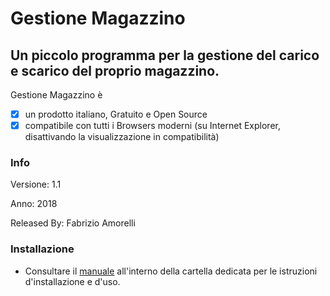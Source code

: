 # Gestione Magazzino
## Un piccolo programma per la gestione del carico e scarico del proprio magazzino.

Gestione Magazzino è 

- [x] un prodotto italiano, Gratuito e Open Source
- [x] compatibile con tutti i Browsers moderni (su Internet Explorer, disattivando la visualizzazione in compatibilità)

### Info

Versione: 1.1

Anno: 2018 

Released By: Fabrizio Amorelli

### Installazione
- Consultare il [manuale](manuali/Gestione%20Magazzino.pdf) all'interno della cartella dedicata per le istruzioni d'installazione e d'uso.